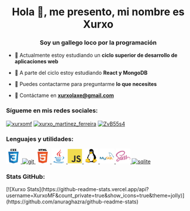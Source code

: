 <h1 align="center">Hola 👋, me presento, mi nombre es Xurxo</h1>
<h3 align="center">Soy un gallego loco por la programación</h3>

- 💼 Actualmente estoy estudiando un **ciclo superior de desarrollo de aplicaciones web**

- 🌱 A parte del ciclo estoy estudiando **React y MongoDB**

- 💬 Puedes contactarme para preguntarme **lo que necesites**

- 📨 Contáctame en **xurxolaxe@gmail.com**

<h3 align="left">Sígueme en mis redes sociales:</h3>
<p align="left">
<a href="https://twitter.com/xurxomf" target="blank"><img align="center" src="https://raw.githubusercontent.com/rahuldkjain/github-profile-readme-generator/master/src/images/icons/Social/twitter.svg" alt="xurxomf" height="30" width="40" /></a>
<a href="https://instagram.com/xurxo_martinez_ferreira" target="blank"><img align="center" src="https://raw.githubusercontent.com/rahuldkjain/github-profile-readme-generator/master/src/images/icons/Social/instagram.svg" alt="xurxo_martinez_ferreira" height="30" width="40" /></a>
<a href="https://discord.gg/ZvB55s4" target="blank"><img align="center" src="https://raw.githubusercontent.com/rahuldkjain/github-profile-readme-generator/master/src/images/icons/Social/discord.svg" alt="ZvB55s4" height="30" width="40" /></a>
</p>

<h3 align="left">Lenguajes y utilidades:</h3>
<p align="left"> <a href="https://www.w3schools.com/css/" target="_blank" rel="noreferrer"> <img src="https://raw.githubusercontent.com/devicons/devicon/master/icons/css3/css3-original-wordmark.svg" alt="css3" width="40" height="40"/> </a> <a href="https://git-scm.com/" target="_blank" rel="noreferrer"> <img src="https://www.vectorlogo.zone/logos/git-scm/git-scm-icon.svg" alt="git" width="40" height="40"/> </a> <a href="https://www.w3.org/html/" target="_blank" rel="noreferrer"> <img src="https://raw.githubusercontent.com/devicons/devicon/master/icons/html5/html5-original-wordmark.svg" alt="html5" width="40" height="40"/> </a> <a href="https://www.java.com" target="_blank" rel="noreferrer"> <img src="https://raw.githubusercontent.com/devicons/devicon/master/icons/java/java-original.svg" alt="java" width="40" height="40"/> </a> <a href="https://developer.mozilla.org/en-US/docs/Web/JavaScript" target="_blank" rel="noreferrer"> <img src="https://raw.githubusercontent.com/devicons/devicon/master/icons/javascript/javascript-original.svg" alt="javascript" width="40" height="40"/> </a> <a href="https://www.linux.org/" target="_blank" rel="noreferrer"> <img src="https://raw.githubusercontent.com/devicons/devicon/master/icons/linux/linux-original.svg" alt="linux" width="40" height="40"/> </a> <a href="https://www.mysql.com/" target="_blank" rel="noreferrer"> <img src="https://raw.githubusercontent.com/devicons/devicon/master/icons/mysql/mysql-original-wordmark.svg" alt="mysql" width="40" height="40"/> </a> <a href="https://sass-lang.com" target="_blank" rel="noreferrer"> <img src="https://raw.githubusercontent.com/devicons/devicon/master/icons/sass/sass-original.svg" alt="sass" width="40" height="40"/> </a> <a href="https://www.sqlite.org/" target="_blank" rel="noreferrer"> <img src="https://www.vectorlogo.zone/logos/sqlite/sqlite-icon.svg" alt="sqlite" width="40" height="40"/> </a> </p>

<h3 align="left">Stats GitHub:</h3>
[![Xurxo Stats](https://github-readme-stats.vercel.app/api?username=XurxoMF&count_private=true&show_icons=true&theme=jolly)](https://github.com/anuraghazra/github-readme-stats)
